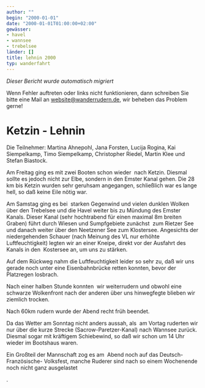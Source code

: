 ```yaml
---
author: ""
begin: "2000-01-01"
date: "2000-01-01T01:00:00+02:00"
gewässer:
- havel
- wannsee
- trebelsee
länder: []
title: lehnin 2000
typ: wanderfahrt
---
```



*Dieser Bericht wurde automatisch migriert*

Wenn Fehler auftreten oder links nicht funktionieren, dann schreiben Sie bitte eine Mail an website@wanderrudern.de, wir beheben das Problem gerne!



# Ketzin - Lehnin


Die Teilnehmer: Martina Ahnepohl, Jana Forsten, Lucija Rogina, Kai Siempelkamp, Timo Siempelkamp, Christopher Riedel, Martin Klee und Stefan Biastock.

Am Freitag ging es mit zwei Booten schon wieder  nach Ketzin. Diesmal sollte es jedoch nicht zur Elbe, sondern in den Emster Kanal gehen. Die 28 km bis Ketzin wurden sehr geruhsam angegangen, schließlich war es lange hell, so daß keine Eile nötig war.

Am Samstag ging es bei  starken Gegenwind und vielen dunklen Wolken über den Trebelsee und die Havel weiter bis zu Mündung des Emster Kanals. Dieser Kanal (sehr hochtrabend für einen maximal 8m breiten Graben) führt durch Wiesen und Sumpfgebiete zunächst  zum Rietzer See und danach weiter über den Neetzener See zum Klostersee. Angesichts der niedergehenden Schauer (nach Meinung des VL nur erhöhte Luftfeuchtigkeit) legten wir an einer Kneipe, direkt vor der Ausfahrt des Kanals in den  Kostersee an, um uns zu stärken.

Auf dem Rückweg nahm die Luftfeuchtigkeit leider so sehr zu, daß wir uns gerade noch unter eine Eisenbahnbrücke retten konnten, bevor der Platzregen losbrach.

Nach einer halben Stunde konnten  wir weiterrudern und obwohl eine schwarze Wolkenfront nach der anderen über uns hinwegfegte blieben wir ziemlich trocken.

Nach 60km rudern wurde der Abend recht früh beendet.

Da das Wetter am Sonntag nicht anders aussah, als  am Vortag ruderten wir nur über die kurze Strecke (Sacrow-Paretzer-Kanal) nach Wannsee zurück. Diesmal sogar mit kräftigem Schiebewind, so daß wir schon um 14 Uhr wieder im Bootshaus waren.

Ein Großteil der Mannschaft zog es am  Abend noch auf das Deutsch- Französische- Volksfest, manche Ruderer sind nach so einem Wochenende noch nicht ganz ausgelastet

.